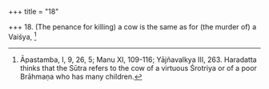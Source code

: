 +++
title = "18"

+++
18. (The penance for killing) a cow is the same as for (the murder of) a Vaiśya, [^18] 


[^18]:  Āpastamba, I, 9, 26, 5; Manu XI, 109-116; Yājñavalkya III, 263. Haradatta thinks that the Sūtra refers to the cow of a virtuous Śrotriya or of a poor Brāhmaṇa who has many children.
